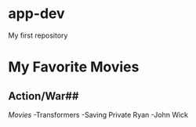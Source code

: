 # app-dev
My first repository
# My Favorite Movies
## Action/War##
*Movies*
-Transformers
-Saving Private Ryan
-John Wick
